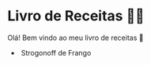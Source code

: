 # Livro de Receitas :woman_cook:

Olá! Bem vindo ao meu livro de receitas :wave:

- ​	Strogonoff de Frango